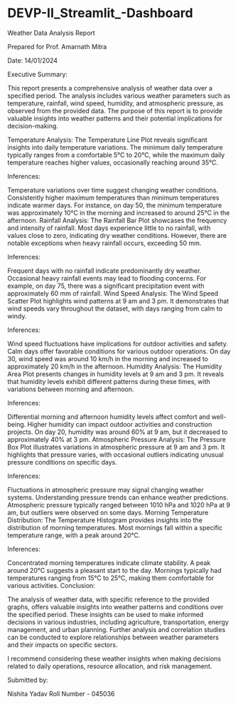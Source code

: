 # DEVP-II_Streamlit_-Dashboard
Weather Data Analysis Report

Prepared for Prof. Amarnath Mitra

Date: 14/01/2024

Executive Summary:

This report presents a comprehensive analysis of weather data over a specified period. The analysis includes various weather parameters such as temperature, rainfall, wind speed, humidity, and atmospheric pressure, as observed from the provided data. The purpose of this report is to provide valuable insights into weather patterns and their potential implications for decision-making.

Temperature Analysis:
The Temperature Line Plot reveals significant insights into daily temperature variations. The minimum daily temperature typically ranges from a comfortable 5°C to 20°C, while the maximum daily temperature reaches higher values, occasionally reaching around 35°C.

Inferences:

Temperature variations over time suggest changing weather conditions.
Consistently higher maximum temperatures than minimum temperatures indicate warmer days.
For instance, on day 50, the minimum temperature was approximately 10°C in the morning and increased to around 25°C in the afternoon.
Rainfall Analysis:
The Rainfall Bar Plot showcases the frequency and intensity of rainfall. Most days experience little to no rainfall, with values close to zero, indicating dry weather conditions. However, there are notable exceptions when heavy rainfall occurs, exceeding 50 mm.

Inferences:

Frequent days with no rainfall indicate predominantly dry weather.
Occasional heavy rainfall events may lead to flooding concerns.
For example, on day 75, there was a significant precipitation event with approximately 60 mm of rainfall.
Wind Speed Analysis:
The Wind Speed Scatter Plot highlights wind patterns at 9 am and 3 pm. It demonstrates that wind speeds vary throughout the dataset, with days ranging from calm to windy.

Inferences:

Wind speed fluctuations have implications for outdoor activities and safety.
Calm days offer favorable conditions for various outdoor operations.
On day 30, wind speed was around 10 km/h in the morning and increased to approximately 20 km/h in the afternoon.
Humidity Analysis:
The Humidity Area Plot presents changes in humidity levels at 9 am and 3 pm. It reveals that humidity levels exhibit different patterns during these times, with variations between morning and afternoon.

Inferences:

Differential morning and afternoon humidity levels affect comfort and well-being.
Higher humidity can impact outdoor activities and construction projects.
On day 20, humidity was around 60% at 9 am, but it decreased to approximately 40% at 3 pm.
Atmospheric Pressure Analysis:
The Pressure Box Plot illustrates variations in atmospheric pressure at 9 am and 3 pm. It highlights that pressure varies, with occasional outliers indicating unusual pressure conditions on specific days.

Inferences:

Fluctuations in atmospheric pressure may signal changing weather systems.
Understanding pressure trends can enhance weather predictions.
Atmospheric pressure typically ranged between 1010 hPa and 1020 hPa at 9 am, but outliers were observed on some days.
Morning Temperature Distribution:
The Temperature Histogram provides insights into the distribution of morning temperatures. Most mornings fall within a specific temperature range, with a peak around 20°C.

Inferences:

Concentrated morning temperatures indicate climate stability.
A peak around 20°C suggests a pleasant start to the day.
Mornings typically had temperatures ranging from 15°C to 25°C, making them comfortable for various activities.
Conclusion:

The analysis of weather data, with specific reference to the provided graphs, offers valuable insights into weather patterns and conditions over the specified period. These insights can be used to make informed decisions in various industries, including agriculture, transportation, energy management, and urban planning. Further analysis and correlation studies can be conducted to explore relationships between weather parameters and their impacts on specific sectors.

I recommend considering these weather insights when making decisions related to daily operations, resource allocation, and risk management.

Submitted by:

Nishita Yadav Roll Number - 045036
